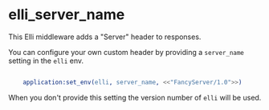 elli_server_name
================

This Elli middleware adds a "Server" header to responses. 

You can configure your own custom header by providing a `server_name`
setting in the `elli` env.


```erlang

    application:set_env(elli, server_name, <<"FancyServer/1.0">>)
```

When you don't provide this setting the version number of `elli` will
be used.
